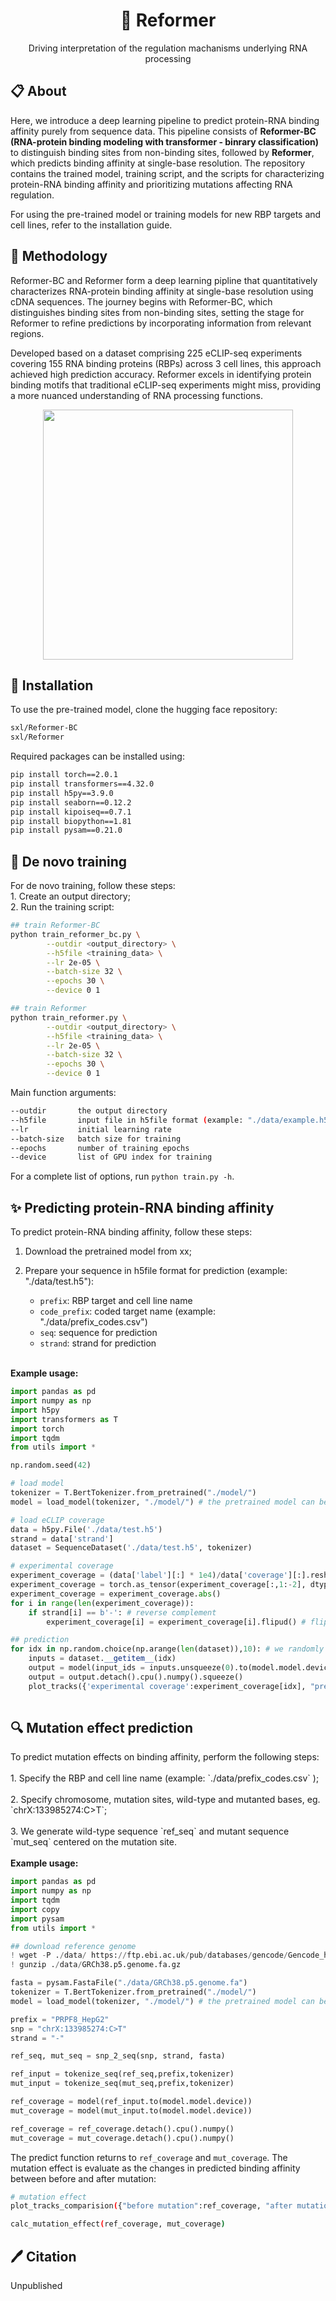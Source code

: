 <div align="center">
<h1>🧬 Reformer</h1>
Driving interpretation of the regulation machanisms underlying RNA processing
</div>

<div align="left">
<h2> 📋 About <a name="about"></a></h2>
Here, we introduce a deep learning pipeline to predict protein-RNA binding affinity purely from sequence data. This pipeline consists of <b>Reformer-BC (RNA-protein binding modeling with transformer - binrary classification)</b> to distinguish binding sites from non-binding sites, followed by <b>Reformer</b>, which predicts binding affinity at single-base resolution. The repository contains the trained model, training script, and the scripts for characterizing protein-RNA binding affinity and prioritizing mutations affecting RNA regulation.

For using the pre-trained model or training models for new RBP targets and cell lines, refer to the installation guide.

<h2> 🔗 Methodology <a name="methodology"></a></h2>
Reformer-BC and Reformer form a deep learning pipline that quantitatively characterizes RNA-protein binding affinity at single-base resolution using cDNA sequences. The journey begins with Reformer-BC, which distinguishes binding sites from non-binding sites, setting the stage for Reformer to refine predictions by incorporating information from relevant regions. 

Developed based on a dataset comprising 225 eCLIP-seq experiments covering 155 RNA binding proteins (RBPs) across 3 cell lines, this approach achieved high prediction accuracy. Reformer excels in identifying protein binding motifs that traditional eCLIP-seq experiments might miss, providing a more nuanced understanding of RNA processing functions.

<div align="center">
<img src="figure/flowchart.png" width="400px">
</div>

<h2> 📖 Installation <a name="Installation"></a></h2>
To use the pre-trained model, clone the hugging face repository:

```bash
sxl/Reformer-BC
sxl/Reformer
```
Required packages can be installed using:

```bash
pip install torch==2.0.1
pip install transformers==4.32.0
pip install h5py==3.9.0
pip install seaborn==0.12.2
pip install kipoiseq==0.7.1
pip install biopython==1.81
pip install pysam==0.21.0
```

<h2> 🌸 De novo training <a name="De novo training"></a></h2>
For de novo training, follow these steps:
</br>
1. Create an output directory;<br>
2. Run the training script:

```bash
## train Reformer-BC
python train_reformer_bc.py \
        --outdir <output_directory> \
        --h5file <training_data> \
        --lr 2e-05 \
        --batch-size 32 \
        --epochs 30 \
        --device 0 1

## train Reformer
python train_reformer.py \
        --outdir <output_directory> \
        --h5file <training_data> \
        --lr 2e-05 \
        --batch-size 32 \
        --epochs 30 \
        --device 0 1
```

Main function arguments:
```bash
--outdir       the output directory
--h5file       input file in h5file format (example: "./data/example.h5") 
--lr           initial learning rate
--batch-size   batch size for training
--epochs       number of training epochs
--device       list of GPU index for training
```
For a complete list of options, run `python train.py -h`.

<h2> ✨ Predicting protein-RNA binding affinity <a name="Predicting protein-RNA binding affinity"></a></h2> 
To predict protein-RNA binding affinity, follow these steps:

1. Download the pretrained model from xx;

2. Prepare your sequence in h5file format for prediction (example: "./data/test.h5"):
   -   `prefix`: RBP target and cell line name
   -   `code_prefix`: coded target name (example: "./data/prefix_codes.csv")
   -   `seq`: sequence for prediction
   -   `strand`: strand for prediction
</br>
<b> Example usage: </b>

```python
import pandas as pd
import numpy as np
import h5py
import transformers as T
import torch
import tqdm
from utils import *

np.random.seed(42)

# load model
tokenizer = T.BertTokenizer.from_pretrained("./model/") 
model = load_model(tokenizer, "./model/") # the pretrained model can be download in https://huggingface.co/XLS/Reformer

# load eCLIP coverage
data = h5py.File('./data/test.h5')
strand = data['strand']
dataset = SequenceDataset('./data/test.h5', tokenizer)

# experimental coverage
experiment_coverage = (data['label'][:] * 1e4)/data['coverage'][:].reshape(-1,1) # cpm normalization
experiment_coverage = torch.as_tensor(experiment_coverage[:,1:-2], dtype=torch.float32) # we drop the edge base
experiment_coverage = experiment_coverage.abs()
for i in range(len(experiment_coverage)): 
    if strand[i] == b'-': # reverse complement
        experiment_coverage[i] = experiment_coverage[i].flipud() # flip up-to-down

## prediction
for idx in np.random.choice(np.arange(len(dataset)),10): # we randomly chose 10 data for display
    inputs = dataset.__getitem__(idx)
    output = model(input_ids = inputs.unsqueeze(0).to(model.model.device))
    output = output.detach().cpu().numpy().squeeze()
    plot_tracks({'experimental coverage':experiment_coverage[idx], "prediction":output})
    
```

<h2> 🔍 Mutation effect prediction <a name="Mutation effect prediction"></a></h2> 
To predict mutation effects on binding affinity, perform the following steps:</br>
</br>1. Specify the RBP and cell line name (example: `./data/prefix_codes.csv` );</br>
</br>2. Specify chromosome, mutation sites, wild-type and mutanted bases, eg. `chrX:133985274:C>T`;</br>
</br>3. We generate wild-type sequence `ref_seq` and mutant sequence `mut_seq` centered on the mutation site.</br>
</br>
<b> Example usage: </b>
</br>

```python
import pandas as pd
import numpy as np
import tqdm
import copy
import pysam
from utils import *

## download reference genome
! wget -P ./data/ https://ftp.ebi.ac.uk/pub/databases/gencode/Gencode_human/release_24/GRCh38.p5.genome.fa.gz
! gunzip ./data/GRCh38.p5.genome.fa.gz

fasta = pysam.FastaFile("./data/GRCh38.p5.genome.fa")
tokenizer = T.BertTokenizer.from_pretrained("./model/")
model = load_model(tokenizer, "./model/") # the pretrained model can be download in https://huggingface.co/XLS/Reformer

prefix = "PRPF8_HepG2"
snp = "chrX:133985274:C>T"
strand = "-"

ref_seq, mut_seq = snp_2_seq(snp, strand, fasta)

ref_input = tokenize_seq(ref_seq,prefix,tokenizer)
mut_input = tokenize_seq(mut_seq,prefix,tokenizer)

ref_coverage = model(ref_input.to(model.model.device))
mut_coverage = model(mut_input.to(model.model.device))

ref_coverage = ref_coverage.detach().cpu().numpy()
mut_coverage = mut_coverage.detach().cpu().numpy()
```
The predict function returns to `ref_coverage` and `mut_coverage`. The mutation effect is evaluate as the changes in predicted binding affinity between before and after mutation:
```bash
# mutation effect
plot_tracks_comparision({"before mutation":ref_coverage, "after mutation":mut_coverage})

calc_mutation_effect(ref_coverage, mut_coverage)
```

<h2> 🖊️ Citation <a name="citation"></a></h2> 
Unpublished
</div>

